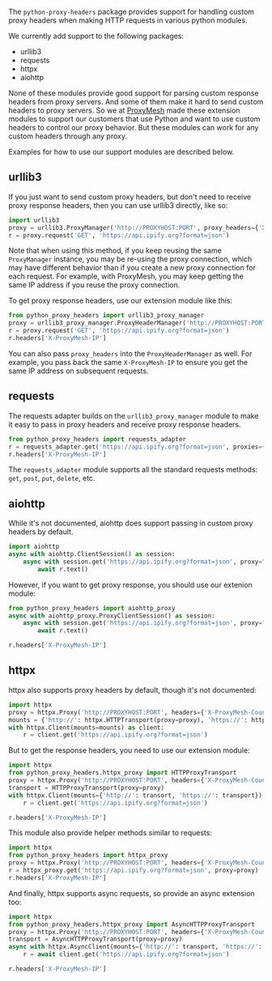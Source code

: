 The `python-proxy-headers` package provides support for handling custom proxy headers when making HTTP requests in various python modules.

We currently add support to the following packages:
* urllib3
* requests
* httpx
* aiohttp

None of these modules provide good support for parsing custom response headers from proxy servers. And some of them make it hard to send custom headers to proxy servers. So we at [ProxyMesh](https://proxymesh.com) made these extension modules to support our customers that use Python and want to use custom headers to control our proxy behavior. But these modules can work for any custom headers through any proxy.

Examples for how to use our support modules are described below.

## urllib3

If you just want to send custom proxy headers, but don't need to receive proxy response headers, then you can use urllib3 directly, like so:

``` python
import urllib3
proxy = urllib3.ProxyManager('http://PROXYHOST:PORT', proxy_headers={'X-ProxyMesh-Country': 'US'})
r = proxy.request('GET', 'https://api.ipify.org?format=json')
```

Note that when using this method, if you keep reusing the same `ProxyManager` instance, you may be re-using the proxy connection, which may have different behavior than if you create a new proxy connection for each request. For example, with ProxyMesh, you may keep getting the same IP address if you reuse the proxy connection.

To get proxy response headers, use our extension module like this:

``` python
from python_proxy_headers import urllib3_proxy_manager
proxy = urllib3_proxy_manager.ProxyHeaderManager('http://PROXYHOST:PORT')
r = proxy.request('GET', 'https://api.ipify.org?format=json')
r.headers['X-ProxyMesh-IP']
```

You can also pass `proxy_headers` into the `ProxyHeaderManager` as well. For example, you pass back the same `X-ProxyMesh-IP` to ensure you get the same IP address on subsequent requests.

## requests

The requests adapter builds on the `urllib3_proxy_manager` module to make it easy to pass in proxy headers and receive proxy response headers.

``` python
from python_proxy_headers import requests_adapter
r = requests_adapter.get('https://api.ipify.org?format=json', proxies={'http': 'http://PROXYHOST:PORT', 'https': 'http://PROXYHOST:PORT'}, proxy_headers={'X-ProxyMesh-Country': 'US'})
r.headers['X-ProxyMesh-IP']
```

The `requests_adapter` module supports all the standard requests methods: `get`, `post`, `put`, `delete`, etc.

## aiohttp

While it's not documented, aiohttp does support passing in custom proxy headers by default.

``` python
import aiohttp
async with aiohttp.ClientSession() as session:
	async with session.get('https://api.ipify.org?format=json', proxy="http://PROXYHOST:PORT", proxy_headers={'X-ProxyMesh-Country': 'US'}) as r:
		await r.text()
```

However, if you want to get proxy response, you should use our extenion module:

``` python
from python_proxy_headers import aiohttp_proxy
async with aiohttp_proxy.ProxyClientSession() as session:
	async with session.get('https://api.ipify.org?format=json', proxy="http://PROXYHOST:PORT", proxy_headers={'X-ProxyMesh-Country': 'US'}) as r:
		await r.text()

r.headers['X-ProxyMesh-IP']
```

## httpx

httpx also supports proxy headers by default, though it's not documented:

``` python
import httpx
proxy = httpx.Proxy('http://PROXYHOST:PORT', headers={'X-ProxyMesh-Country': 'US'})
mounts = {'http://': httpx.HTTPTransport(proxy=proxy), 'https://': httpx.HTTPTransport(proxy=proxy)}
with httpx.Client(mounts=mounts) as client:
	r = client.get('https://api.ipify.org?format=json')
```

But to get the response headers, you need to use our extension module:

``` python
import httpx
from python_proxy_headers.httpx_proxy import HTTPProxyTransport
proxy = httpx.Proxy('http://PROXYHOST:PORT', headers={'X-ProxyMesh-Country': 'US'})
transport = HTTPProxyTransport(proxy=proxy)
with httpx.Client(mounts={'http://': transort, 'https://': transport}) as client:
	r = client.get('https://api.ipify.org?format=json')

r.headers['X-ProxyMesh-IP']
```

This module also provide helper methods similar to requests:

``` python
import httpx
from python_proxy_headers import httpx_proxy
proxy = httpx.Proxy('http://PROXYHOST:PORT', headers={'X-ProxyMesh-Country': 'US'})
r = httpx_proxy.get('https://api.ipify.org?format=json', proxy=proxy)
r.headers['X-ProxyMesh-IP']
```

And finally, httpx supports async requests, so provide an async extension too:

``` python
import httpx
from python_proxy_headers.httpx_proxy import AsyncHTTPProxyTransport
proxy = httpx.Proxy('http://PROXYHOST:PORT', headers={'X-ProxyMesh-Country': 'US'})
transport = AsyncHTTPProxyTransport(proxy=proxy)
async with httpx.AsyncClient(mounts={'http://': transport, 'https://': transport}) as client:
	r = await client.get('https://api.ipify.org?format=json')

r.headers['X-ProxyMesh-IP']
```
